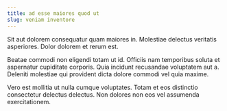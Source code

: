```yaml
---
title: ad esse maiores quod ut
slug: veniam inventore
---
```


Sit aut dolorem consequatur quam maiores in. Molestiae delectus veritatis asperiores. Dolor dolorem et rerum est.

Beatae commodi non eligendi totam ut id. Officiis nam temporibus soluta et aspernatur cupiditate corporis. Quia incidunt recusandae voluptatem aut a. Deleniti molestiae qui provident dicta dolore commodi vel quia maxime.

Vero est mollitia ut nulla cumque voluptates. Totam et eos distinctio consectetur delectus delectus. Non dolores non eos vel assumenda exercitationem.
